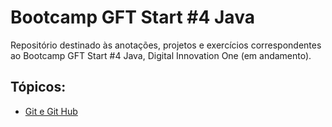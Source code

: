 # Bootcamp GFT Start #4 Java
Repositório destinado às anotações, projetos e exercícios correspondentes ao Bootcamp GFT Start #4 Java, Digital Innovation One (em andamento).

## Tópicos:
  <ul> 
  <li> <a href=https://github.com/mabeldlarek/resumos/tree/main/GitGitHub > Git e Git Hub </a> </li>
  </ul>

